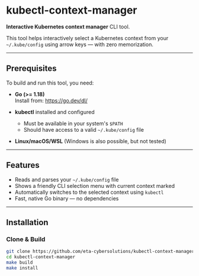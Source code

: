 # kubectl-context-manager

**Interactive Kubernetes context manager** CLI tool.

This tool helps interactively select a Kubernetes context from your `~/.kube/config` using arrow keys — with zero memorization.

---

## Prerequisites

To build and run this tool, you need:

- **Go (>= 1.18)**  
  Install from: https://go.dev/dl/

- **kubectl** installed and configured  
  - Must be available in your system's `$PATH`
  - Should have access to a valid `~/.kube/config` file

- **Linux/macOS/WSL** (Windows is also possible, but not tested)

---

## Features

- Reads and parses your `~/.kube/config` file
- Shows a friendly CLI selection menu with current context marked
- Automatically switches to the selected context using `kubectl`
- Fast, native Go binary — no dependencies

---

## Installation

### Clone & Build

```bash
git clone https://github.com/eta-cybersolutions/kubectl-context-manager
cd kubectl-context-manager
make build
make install
```